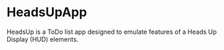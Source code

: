 # HeadsUpApp
HeadsUp is a ToDo list app designed to emulate features of a Heads Up Display (HUD) elements.
